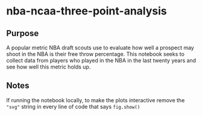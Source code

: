 # nba-ncaa-three-point-analysis

## Purpose
A popular metric NBA draft scouts use to evaluate how well a prospect may shoot in the NBA is their free throw percentage. This notebook seeks to collect data from players who played in the NBA in the last twenty years and see how well this metric holds up.

## Notes
If running the notebook locally, to make the plots interactive remove the `"svg"` string in every line of code that says `fig.show()`
